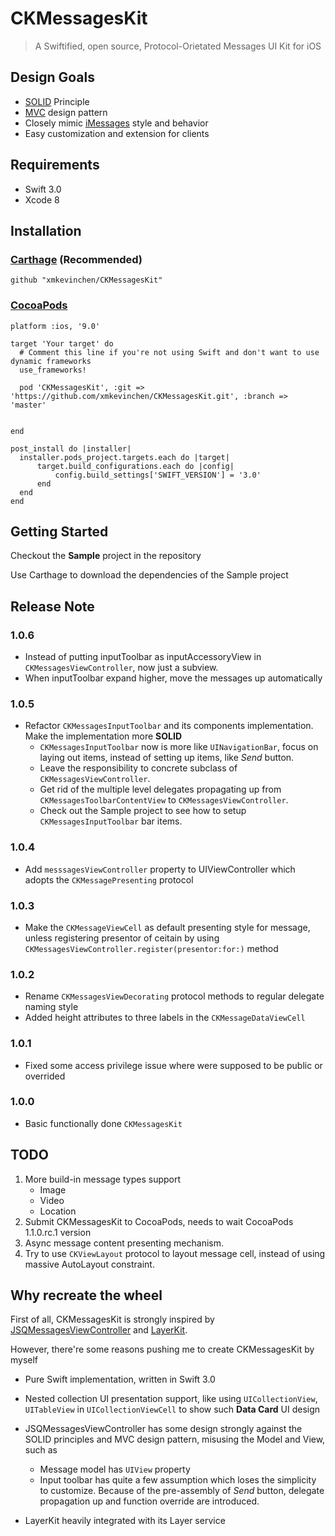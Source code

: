 # CKMessagesKit

> A Swiftified, open source, Protocol-Orietated Messages UI Kit for iOS




## Design Goals
* [SOLID](https://en.wikipedia.org/wiki/SOLID_(object-oriented_design)) Principle
* [MVC](https://en.wikipedia.org/wiki/Model%E2%80%93view%E2%80%93controller) design pattern
* Closely mimic [iMessages](https://support.apple.com/en-us/HT201287) style and behavior
* Easy customization and extension for clients


##  Requirements
* Swift 3.0
* Xcode 8

## Installation

### [Carthage](https://github.com/Carthage/Carthage) (Recommended)

```
github "xmkevinchen/CKMessagesKit"
```

### [CocoaPods](https://cocoapods.org/)

```
platform :ios, '9.0'

target 'Your target' do
  # Comment this line if you're not using Swift and don't want to use dynamic frameworks
  use_frameworks!

  pod 'CKMessagesKit', :git => 'https://github.com/xmkevinchen/CKMessagesKit.git', :branch => 'master'


end

post_install do |installer|
  installer.pods_project.targets.each do |target|
      target.build_configurations.each do |config|
          config.build_settings['SWIFT_VERSION'] = '3.0'
      end
  end
end

```



## Getting Started

Checkout the **Sample** project in the repository

Use Carthage to download the dependencies of the Sample project

## Release Note

### 1.0.6
- Instead of putting inputToolbar as inputAccessoryView in `CKMessagesViewController`, now just a subview.
- When inputToolbar expand higher, move the messages up automatically

### 1.0.5
- Refactor `CKMessagesInputToolbar` and its components implementation. Make the implementation more **SOLID** 
    - `CKMessagesInputToolbar` now is more like `UINavigationBar`, focus on laying out items, instead of setting up items, like *Send* button. 
    - Leave the responsibility to concrete subclass of `CKMessagesViewController`. 
    - Get rid of the multiple level delegates propagating up from `CKMessagesToolbarContentView` to `CKMessagesViewController`. 
    - Check out the Sample project to see how to setup `CKMessagesInputToolbar` bar items.

### 1.0.4
- Add `messsagesViewController` property to UIViewController which adopts the `CKMessagePresenting` protocol

### 1.0.3
- Make the `CKMessageViewCell` as default presenting style for message, unless registering presentor of ceitain by using `CKMessagesViewController.register(presentor:for:)` method

### 1.0.2
- Rename `CKMessagesViewDecorating` protocol methods to regular delegate naming style
- Added height attributes to three labels in the `CKMessageDataViewCell`

### 1.0.1
- Fixed some access privilege issue where were supposed to be public or overrided

### 1.0.0
- Basic functionally done `CKMessagesKit`




## TODO
1. More build-in message types support
    * Image
    * Video
    * Location
2. Submit CKMessagesKit to CocoaPods, needs to wait CocoaPods 1.1.0.rc.1 version 
3. Async message content presenting mechanism.
4. Try to use `CKViewLayout` protocol to layout message cell, instead of using massive AutoLayout constraint.

## Why recreate the wheel
First of all, CKMessagesKit is strongly inspired by [JSQMessagesViewController](https://github.com/jessesquires/JSQMessagesViewController) and [LayerKit](https://layer.com/).

However, there're some reasons pushing me to create CKMessagesKit by myself

* Pure Swift implementation, written in Swift 3.0
* Nested collection UI presentation support, like using `UICollectionView`, `UITableView` in `UICollectionViewCell` to show such **Data Card** UI design
* JSQMessagesViewController has some design strongly against the SOLID principles and MVC design pattern, misusing the Model and View, such as
    * Message model has `UIView` property
    * Input toolbar has quite a few assumption which loses the simplicity to customize. Because of the pre-assembly of *Send* button, delegate propagation up and function override are introduced.
    
* LayerKit heavily integrated with its Layer service


